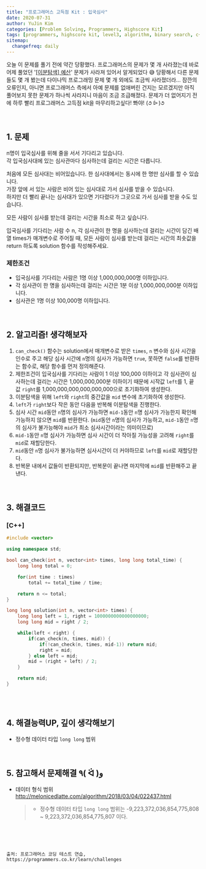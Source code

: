 ```yaml
---
title: "프로그래머스 고득점 Kit : 입국심사"
date: 2020-07-31
author: YuJin Kim
categories: [Problem Solving, Programmers, Highscore Kit]
tags: [programmers, highscore kit, level3, algorithm, binary search, c++]
sitemap:
  changefreq: daily
---
```


오늘 이 문제를 풀기 전에 약간 당황했다. 프로그래머스의 문제가 몇 개 사라졌는데 바로 어제 풀었던 '[[이분탐색] 예산]({{site.url}}/posts/buget)' 문제가 사라져 있어서 알게되었다 😅 당황해서 다른 문제들도 몇 개 봤는데 다이나믹 프로그래밍 문제 몇 개 외에도 조금씩 사라졌더라... 잠깐의 오류인지, 아니면 프로그래머스 측에서 아예 문제를 없애버린 건지는 모르겠지만 아직 풀어보지 못한 문제가 하나씩 사라지니 마음이 조금 조급해졌다. 문제가 더 없어지기 전에 하루 빨리 프로그래머스 고득점 kit을 마무리하고싶다! 뽜야! (૭ ᐕ)૭  
<br/>
<br/>

## 1. 문제

n명이 입국심사를 위해 줄을 서서 기다리고 있습니다.  
각 입국심사대에 있는 심사관마다 심사하는데 걸리는 시간은 다릅니다.

처음에 모든 심사대는 비어있습니다. 한 심사대에서는 동시에 한 명만 심사를 할 수 있습니다.  
가장 앞에 서 있는 사람은 비어 있는 심사대로 가서 심사를 받을 수 있습니다.  
하지만 더 빨리 끝나는 심사대가 있으면 기다렸다가 그곳으로 가서 심사를 받을 수도 있습니다.

모든 사람이 심사를 받는데 걸리는 시간을 최소로 하고 싶습니다.

입국심사를 기다리는 사람 수 n, 각 심사관이 한 명을 심사하는데 걸리는 시간이 담긴 배열 times가 매개변수로 주어질 때, 모든 사람이 심사를 받는데 걸리는 시간의 최솟값을 return 하도록 solution 함수를 작성해주세요.

### 제한조건

- 입국심사를 기다리는 사람은 1명 이상 1,000,000,000명 이하입니다.
- 각 심사관이 한 명을 심사하는데 걸리는 시간은 1분 이상 1,000,000,000분 이하입니다.
- 심사관은 1명 이상 100,000명 이하입니다.
  <br/><br/><br/>

## 2. 알고리즘! 생각해보자

1. `can_check()` 함수는 solution에서 매개변수로 받은 `times`, `n` 변수와 심사 시간을 인수로 주고 해당 심사 시간에 `n`명의 심사가 가능하면 `true`, 못하면 `false`를 반환하는 함수로, 해당 함수를 먼저 정의해준다.
2. 제한조건이 입국심사를 기다리는 사람이 1 이상 100,000 이하이고 각 심사관이 심사하는데 걸리는 시간은 1,000,000,000분 이하이기 때문에 시작값 `left`를 1, 끝 값 `right`를 1,000,000,000,000,000,000으로 초기화하여 생성한다.
3. 이분탐색을 위해 `left`와 `right`의 중간값을 `mid` 변수에 초기화하여 생성한다.
4. `left`가 `right`보다 작은 동안 다음을 반복해 이분탐색을 진행한다.
5. 심사 시간 `mid`동안 `n`명의 심사가 가능하면 `mid-1`동안 `n`명 심사가 가능한지 확인해 가능하지 않으면 `mid`를 반환한다. (`mid`동안 `n`명의 심사가 가능하고, `mid-1`동안 `n`명의 심사가 불가능해야 `mid`가 최소 심사시간이라는 의미이므로)
6. `mid-1`동안 `n`명 심사가 가능하면 심사 시간이 더 작아질 가능성을 고려해 `right`를 `mid`로 재할당한다.
7. `mid`동안 `n`명 심사가 불가능하면 심사시간이 더 커야하므로 `left`를 `mid`로 재할당한다.
8. 반복문 내에서 값들이 반환되지만, 반복문이 끝나면 마지막에 `mid`를 반환해주고 끝낸다.  
   <br/><br/>

## 3. 해결코드

### [C++]

```c++
#include <vector>

using namespace std;

bool can_check(int n, vector<int> times, long long total_time) {
    long long total = 0;

    for(int time : times)
        total += total_time / time;

    return n <= total;
}

long long solution(int n, vector<int> times) {
    long long left = 1, right = 1000000000000000000;
    long long mid = right / 2;

    while(left < right) {
        if(can_check(n, times, mid)) {
            if(!can_check(n, times, mid-1)) return mid;
            right = mid;
        } else left = mid;
        mid = (right + left) / 2;
    }

    return mid;
}
```

<br/><br/>

## 4. 해결능력UP, 깊이 생각해보기

- 정수형 데이터 타입 `long long` 범위
  <br/><br/><br/>

## 5. 참고해서 문제해결 ٩( ᐛ )و

- 데이터 형식 범위 <http://melonicedlatte.com/algorithm/2018/03/04/022437.html>
  > - 정수형 데이터 타입 `long long` 범위는 -9,223,372,036,854,775,808 ~ 9,223,372,036,854,775,807 이다.

<br/><br/><br/>

```
출처: 프로그래머스 코딩 테스트 연습, https://programmers.co.kr/learn/challenges
```
